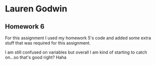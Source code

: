 <h1>Lauren Godwin</h1>
<h2>Homework 6</h2>
<p>For this assignment I used my homework 5's code and added some extra stuff that was required for this assignment.</p>
<p>I am still confused on variables but overall I am kind of starting to catch on...so that's good right? Haha</p>
